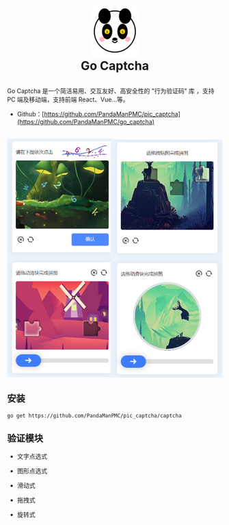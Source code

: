 <div align="center">
<img width="120" style="padding-top: 50px; margin: 0;" src="https://raw.githubusercontent.com/PandaManPMC/public_src/ddfa2ac7f8200914de759d18391ff303e3d9ab55/pmcad/logo.svg"/>
<h1 style="margin: 0; padding: 0">Go Captcha</h1>
</div>

<br/>

<p>
Go Captcha 是一个简洁易用、交互友好、高安全性的 "行为验证码" 库 ，支持 PC 端及移动端，支持前端 React、Vue...等。
</p>


- Github：[https://github.com/PandaManPMC/pic_captcha](https://github.com/PandaManPMC/go_captcha)

<br/>

<div align="center"> 
    <img src="https://raw.githubusercontent.com/PandaManPMC/public_src/refs/heads/main/other/Captcha.bmp" alt="Poster">
</div>




## 安装

```shell
go get https://github.com/PandaManPMC/pic_captcha/captcha
```

## 验证模块
- <p>文字点选式</p>
- <p>图形点选式</p>
- <p>滑动式</p>
- <p>拖拽式</p>
- <p>旋转式</p>



